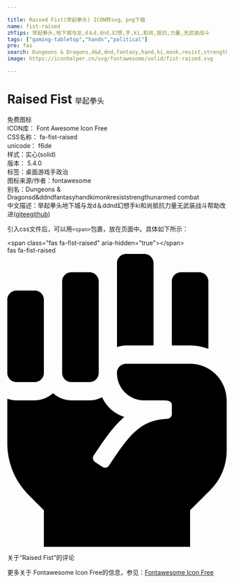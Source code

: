 ```yaml
---

title: Raised Fist(举起拳头) ICON转svg、png下载
name: fist-raised
zhTips: 举起拳头,地下城与龙,d＆d,dnd,幻想,手,ki,和尚,抵抗,力量,无武装战斗
tags: ["gaming-tabletop","hands","political"]
pre: fas
search: Dungeons & Dragons,d&d,dnd,fantasy,hand,ki,monk,resist,strength,unarmed combat
image: https://iconhelper.cn/svg/fontawesome/solid/fist-raised.svg

---
```


# Raised Fist  <small style="font-size: 60%;font-weight: 100">举起拳头</small>


<div class="detail-page">
<p>
<span><span class="badge-success badge">免费图标</span> </span>
<br/>
<span>
ICON库：
<span class="badge-secondary badge">Font Awesome Icon Free</span> 
</span>
<br/>
<span>
CSS名称：
<span class="badge-secondary badge">fa-fist-raised</span> 
</span>
<br/>
<span>
unicode：
<span class="badge-secondary badge">f6de</span> 
<copy-btn content='f6de' btn-title=""></copy-btn>
<copy-btn :content='String.fromCodePoint(parseInt("f6de", 16))' btn-title="复制U"></copy-btn>
</span><br/><span>样式：<span class="badge-light badge">实心(solid)</span></span>
<br/>
<span>
版本：
<span class="badge-secondary badge">5.4.0</span> 
</span><br/><span>标签：<span class="badge-light badge"><router-link to="/tags/gaming-tabletop.html">桌面游戏</router-link></span><span class="badge-light badge"><router-link to="/tags/hands.html">手</router-link></span><span class="badge-light badge"><router-link to="/tags/political.html">政治</router-link></span></span>
<br/>
<span>图标来源/作者：<span class="badge-light badge">fontawesome</span></span> 
<br/>
<span>别名：<span class="badge-light badge">Dungeons & Dragons</span><span class="badge-light badge">d&d</span><span class="badge-light badge">dnd</span><span class="badge-light badge">fantasy</span><span class="badge-light badge">hand</span><span class="badge-light badge">ki</span><span class="badge-light badge">monk</span><span class="badge-light badge">resist</span><span class="badge-light badge">strength</span><span class="badge-light badge">unarmed combat</span></span><br/><span class="zh-detail">中文描述：<span class="badge-primary badge">举起拳头</span><span class="badge-primary badge">地下城与龙</span><span class="badge-primary badge">d＆d</span><span class="badge-primary badge">dnd</span><span class="badge-primary badge">幻想</span><span class="badge-primary badge">手</span><span class="badge-primary badge">ki</span><span class="badge-primary badge">和尚</span><span class="badge-primary badge">抵抗</span><span class="badge-primary badge">力量</span><span class="badge-primary badge">无武装战斗</span><span class="help-link"><span>帮助改进</span>(<a href="https://gitee.com/liuwave/icon-helper/edit/master/json/fontawesome/solid/fist-raised.json" target="_blank" rel="noopener noreferrer">gitee</a><a href="https://github.com/liuwave/icon-helper/edit/master/json/fontawesome/solid/fist-raised.json" target="_blank" rel="noopener noreferrer">github</a></span>)</span><br/>
</p>
</div>
<div class="alert alert-dark">
  <i class="fas fa-fist-raised fa-xs"></i>
  <i class="fas fa-fist-raised fa-sm"></i>
  <i class="fas fa-fist-raised fa-lg"></i>
  <i class="fas fa-fist-raised fa-2x"></i>
  <i class="fas fa-fist-raised fa-3x"></i>
  <i class="fas fa-fist-raised fa-5x"></i>
  <i class="fas fa-fist-raised fa-7x"></i>
</div>
<div>
  <p>引入css文件后，可以用<code>&lt;span&gt;</code>包裹，放在页面中。具体如下所示：    
  </p>
  <div class="alert alert-primary" style="font-size: 14px">
    &lt;span class="fas fa-fist-raised" aria-hidden="true"&gt;&lt;/span&gt;
    <copy-btn content='<span class="fas fa-fist-raised" aria-hidden="true"></span>'></copy-btn>
  </div>
  <div class="alert alert-secondary">
    <i class="fas fa-fist-raised"
    style="font-size: 24px"
    aria-hidden="true"></i> fas fa-fist-raised
    <copy-btn content="fas fa-fist-raised" btn-title="复制图标名称"></copy-btn>
  </div>
</div>
<div id="svg" class="svg-wrap">
<svg xmlns="http://www.w3.org/2000/svg" viewBox="0 0 384 512"><path d="M255.98 160V16c0-8.84-7.16-16-16-16h-32c-8.84 0-16 7.16-16 16v146.93c5.02-1.78 10.34-2.93 15.97-2.93h48.03zm128 95.99c-.01-35.34-28.66-63.99-63.99-63.99H207.85c-8.78 0-15.9 7.07-15.9 15.85v.56c0 26.27 21.3 47.59 47.57 47.59h35.26c9.68 0 13.2 3.58 13.2 8v16.2c0 4.29-3.59 7.78-7.88 8-44.52 2.28-64.16 24.71-96.05 72.55l-6.31 9.47a7.994 7.994 0 0 1-11.09 2.22l-13.31-8.88a7.994 7.994 0 0 1-2.22-11.09l6.31-9.47c15.73-23.6 30.2-43.26 47.31-58.08-17.27-5.51-31.4-18.12-38.87-34.45-6.59 3.41-13.96 5.52-21.87 5.52h-32c-12.34 0-23.49-4.81-32-12.48C71.48 251.19 60.33 256 48 256H16c-5.64 0-10.97-1.15-16-2.95v77.93c0 33.95 13.48 66.5 37.49 90.51L63.99 448v64h255.98v-63.96l35.91-35.92A96.035 96.035 0 0 0 384 344.21l-.02-88.22zm-32.01-90.09V48c0-8.84-7.16-16-16-16h-32c-8.84 0-16 7.16-16 16v112h32c11.28 0 21.94 2.31 32 5.9zM16 224h32c8.84 0 16-7.16 16-16V80c0-8.84-7.16-16-16-16H16C7.16 64 0 71.16 0 80v128c0 8.84 7.16 16 16 16zm95.99 0h32c8.84 0 16-7.16 16-16V48c0-8.84-7.16-16-16-16h-32c-8.84 0-16 7.16-16 16v160c0 8.84 7.16 16 16 16z"/></svg>
</div>
<detail full-name='fa-fist-raised'></detail>

<Vssue title="关于“Raised Fist”的评论" >关于“Raised Fist”的评论</Vssue>
    
<div><p>更多关于  Fontawesome Icon Free的信息，参见：<a target="_blank" href="https://iconhelper.cn/fontawesome.html">Fontawesome Icon Free</a>
</p></div>
